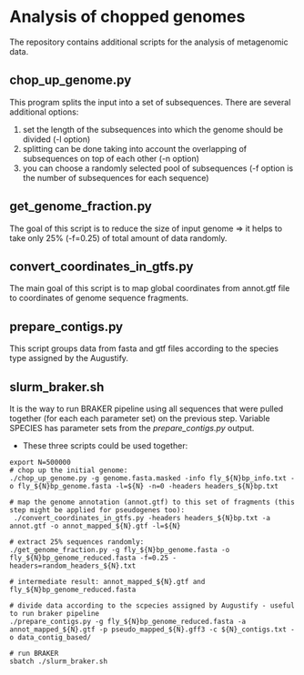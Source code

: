 # Analysis of chopped genomes
The repository contains additional scripts for the analysis of metagenomic data.

## chop_up_genome.py

This program splits the input into a set of subsequences. 
There are several additional options:
1) set the length of the subsequences into which the genome should be divided (-l option)
2) splitting can be done taking into account the overlapping of subsequences on top of each other (-n option)
3) you can choose a randomly selected pool of subsequences (-f option is the number of subsequences for each sequence)

## get_genome_fraction.py
The goal of this script is to reduce the size of input genome => it helps to take only 25% (-f=0.25) of total amount of data randomly.

## convert_coordinates_in_gtfs.py
The main goal of this script is to map global coordinates from annot.gtf file to coordinates of genome sequence fragments.

## prepare_contigs.py
This script groups data from fasta and gtf files according to the species type assigned by the Augustify.

## slurm_braker.sh
It is the way to run BRAKER pipeline using all sequences that were pulled together (for each each parameter set) on the previous step.
Variable SPECIES has parameter sets from the _prepare_contigs.py_ output. 

* These three scripts could be used together:
```
export N=500000
# chop up the initial genome:
./chop_up_genome.py -g genome.fasta.masked -info fly_${N}bp_info.txt -o fly_${N}bp_genome.fasta -l=${N} -n=0 -headers headers_${N}bp.txt

# map the genome annotation (annot.gtf) to this set of fragments (this step might be applied for pseudogenes too):
 ./convert_coordinates_in_gtfs.py -headers headers_${N}bp.txt -a annot.gtf -o annot_mapped_${N}.gtf -l=${N}
 
# extract 25% sequences randomly:
./get_genome_fraction.py -g fly_${N}bp_genome.fasta -o fly_${N}bp_genome_reduced.fasta -f=0.25 -headers=random_headers_${N}.txt

# intermediate result: annot_mapped_${N}.gtf and fly_${N}bp_genome_reduced.fasta

# divide data according to the scpecies assigned by Augustify - useful to run braker pipeline
./prepare_contigs.py -g fly_${N}bp_genome_reduced.fasta -a annot_mapped_${N}.gtf -p pseudo_mapped_${N}.gff3 -c ${N}_contigs.txt -o data_contig_based/

# run BRAKER
sbatch ./slurm_braker.sh

```
